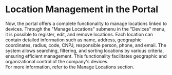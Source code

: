 # Location Management in the Portal

Now, the portal offers a complete functionality to manage locations linked to devices. Through the "Manage Locations" submenu in the "Devices" menu, it is possible to register, edit, and remove locations. Each location can contain detailed information such as name, address, geographic coordinates, radius, code, CNPJ, responsible person, phone, and email. The system allows searching, filtering, and sorting locations by various criteria, ensuring efficient management. This functionality facilitates geographic and organizational control of the company's devices.\
For more information, refer to the Manage Locations section.
